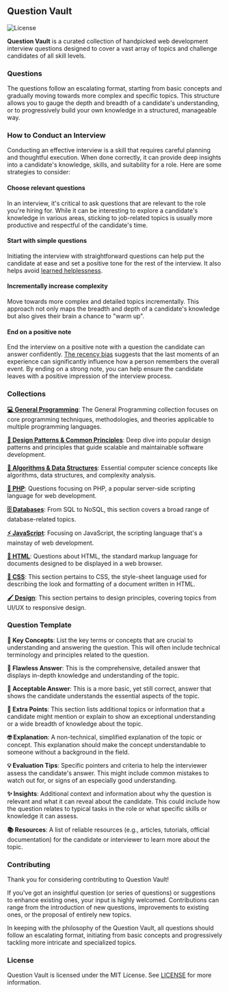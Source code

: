 ## Question Vault

![License](https://img.shields.io/badge/license-MIT-blue.svg)

**Question Vault** is a curated collection of handpicked web development
interview questions designed to cover a vast array of topics and challenge
candidates of all skill levels.

### Questions

The questions follow an escalating format, starting from basic concepts and
gradually moving towards more complex and specific topics. This structure allows
you to gauge the depth and breadth of a candidate's understanding, or to
progressively build your own knowledge in a structured, manageable way.

### How to Conduct an Interview

Conducting an effective interview is a skill that requires careful planning and
thoughtful execution. When done correctly, it can provide deep insights into a
candidate's knowledge, skills, and suitability for a role. Here are some
strategies to consider:

#### Choose relevant questions

In an interview, it's critical to ask questions that are relevant to the role
you're hiring for. While it can be interesting to explore a candidate's
knowledge in various areas, sticking to job-related topics is usually more
productive and respectful of the candidate's time.

#### Start with simple questions

Initiating the interview with straightforward questions can help put the
candidate at ease and set a positive tone for the rest of the interview. It also
helps avoid
[learned helplessness](https://en.wikipedia.org/wiki/Learned_helplessness).

#### Incrementally increase complexity

Move towards more complex and detailed topics incrementally. This approach not
only maps the breadth and depth of a candidate's knowledge but also gives their
brain a chance to "warm up".

#### End on a positive note

End the interview on a positive note with a question the candidate can answer
confidently. [The recency bias](https://en.wikipedia.org/wiki/Recency_bias)
suggests that the last moments of an experience can significantly influence how
a person remembers the overall event. By ending on a strong note, you can help
ensure the candidate leaves with a positive impression of the interview process.

### Collections

**[💻 General Programming](/programming/README.md)**: The General Programming
collection focuses on core programming techniques, methodologies, and theories
applicable to multiple programming languages.

**[🧩 Design Patterns & Common Principles](/patterns/README.md)**: Deep dive
into popular design patterns and principles that guide scalable and maintainable
software development.

**[🧠 Algorithms & Data Structures](/algorithms/README.md)**: Essential computer
science concepts like algorithms, data structures, and complexity analysis.

**[🐘 PHP](/php/README.md)**: Questions focusing on PHP, a popular server-side
scripting language for web development.

**[🗄️ Databases](/databases/README.md)**: From SQL to NoSQL, this section covers
a
broad range of database-related topics.

**[⚡ JavaScript](/javascript/README.md)**: Focusing on JavaScript, the scripting
language that's a mainstay of web development.

**[📝 HTML](/html/README.md)**: Questions about HTML, the standard markup
language for documents designed to be displayed in a web browser.

**[🎨 CSS](/css/README.md)**: This section pertains to CSS, the style-sheet
language
used for describing the look and formatting of a document written in HTML.

**[🖌️ Design](/design/README.md)**: This section pertains to design principles,
covering topics from UI/UX to responsive design.

### Question Template

**🎯 Key Concepts**: List the key terms or concepts that are crucial to
understanding and answering the question. This will often include technical
terminology and principles related to the question.

**👑 Flawless Answer**: This is the comprehensive, detailed answer that displays
in-depth knowledge and understanding of the topic.

**🌿 Acceptable Answer**: This is a more basic, yet still correct, answer that
shows the candidate understands the essential aspects of the topic.

**💎 Extra Points**: This section lists additional topics or information that a
candidate might mention or explain to show an exceptional understanding or a
wide breadth of knowledge about the topic.

**🤓 Explanation**: A non-technical, simplified explanation of the topic or
concept. This explanation should make the concept understandable to someone
without a background in the field.

**💡 Evaluation Tips**: Specific pointers and criteria to help the interviewer
assess the candidate's answer. This might include common mistakes to watch out
for, or signs of an especially good understanding.

**✨ Insights**: Additional context and information about why the question is
relevant and what it can reveal about the candidate. This could include how the
question relates to typical tasks in the role or what specific skills or
knowledge it can assess.

**📚 Resources**: A list of reliable resources (e.g., articles, tutorials,
official documentation) for the candidate or interviewer to learn more about the
topic.

### Contributing

Thank you for considering contributing to Question Vault!

If you've got an insightful question (or series of questions) or suggestions to
enhance existing ones, your input is highly welcomed. Contributions can range
from the introduction of new questions, improvements to existing ones, or the
proposal of entirely new topics.

In keeping with the philosophy of the Question Vault, all questions should
follow an escalating format, initiating from basic concepts and progressively
tackling more intricate and specialized topics.

### License

Question Vault is licensed under the MIT License. See [LICENSE](LICENSE) for
more information.
